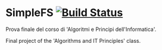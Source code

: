 # SimpleFS [![Build Status](https://travis-ci.com/fabiocody/SimpleFS.svg?token=vreerFzSmcFLsbiVv8aF&branch=master)](https://travis-ci.com/fabiocody/SimpleFS)

Prova finale del corso di 'Algoritmi e Principi dell'Informatica'.

Final project of the 'Algorithms and IT Principles' class.
